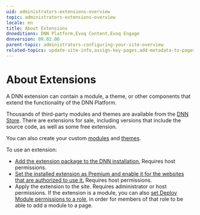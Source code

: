 ```yaml
---
uid: administrators-extensions-overview
topic: administrators-extensions-overview
locale: en
title: About Extensions
dnneditions: DNN Platform,Evoq Content,Evoq Engage
dnnversion: 09.02.00
parent-topic: administrators-configuring-your-site-overview
related-topics: update-site-info,assign-key-pages,add-metadata-to-pages,configure-messaging,access-web-config,configure-check-for-new-version,participate-in-improvement-program,configure-html-editor,page-file-versioning,administrators-connectors-overview,administrators-workflows-overview,administrators-search-overview,administrators-vocabularies-overview
---
```


# About Extensions

A DNN extension can contain a module, a theme, or other components that extend the functionality of the DNN Platform.

Thousands of third-party modules and themes are available from the [DNN Store](https://store.dnnsoftware.com). There are extensions for sale, including versions that include the source code, as well as some free extension.

You can also create your custom [modules](xref:create-module) and [themes](xref:create-theme).

To use an extension:

*   [Add the extension package to the DNN installation.](xref:install-extension) Requires host permissions.
*   [Set the installed extension as Premium and enable it for the websites that are authorized to use it.](xref:manage-premium-module) Requires host permissions.
*   Apply the extension to the site. Requires administrator or host permissions. If the extension is a module, you can also [set Deploy Module permissions to a role](xref:allow-module-use), in order for members of that role to be able to add a module to a page.
